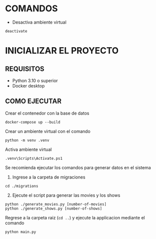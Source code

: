# COMANDOS

- Desactiva ambiente virtual

```shell
deactivate
```

# INICIALIZAR EL PROYECTO

## REQUISITOS

- Python 3.10 o superior
- Docker desktop

## COMO EJECUTAR

Crear el contenedor con la base de datos

```shell
docker-compose up --build
```

Crear un ambiente virtual con el comando

```shell
python -m venv .venv
```

Activa ambiente virtual

```shell
.venv\Scripts\Activate.ps1
```

Se recomienda ejecutar los comandos para generar datos en el sistema

1. Ingrese a la carpeta de migraciones

```shell
cd ./migrations
```

2. Ejecute el script para generar las movies y los shows

```shell
python ./generate_movies.py [number-of-movies]
python ./generate_shows.py [number-of-shows]
```

Regrese a la carpeta raiz (`cd ..`) y ejecute la applicacion mediante el comando

```shell
python main.py
```
